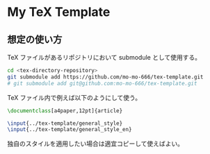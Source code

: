 # My TeX Template

## 想定の使い方

TeX ファイルがあるリポジトリにおいて submodule として使用する。

```bash
cd <tex-directory-repository>
git submodule add https://github.com/mo-mo-666/tex-template.git
# git submodule add git@github.com:mo-mo-666/tex-template.git
```

TeX ファイル内で例えば以下のようにして使う。

```latex
\documentclass[a4paper,12pt]{article}

\input{../tex-template/general_style}
\input{../tex-template/general_style_en}
```

独自のスタイルを適用したい場合は適宜コピーして使えばよい。
